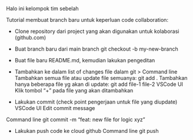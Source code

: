 Halo ini kelompok tim sebelah

Tutorial membuat branch baru untuk keperluan code collaboration:
- Clone repository dari project yang akan digunakan untuk kolaborasi (github.com)
- Buat branch baru dari main branch
    git checkout -b my-new-branch
- Buat file baru README.md, kemudian lakukan pengeditan
- Tambahkan ke dalam list of changes file dalam git > Command line 
    Tambahkan semua file atau update file semuanya: git add . 
    Tambahkan hanya beberapa file yg akan di update: git add file-1 file-2
VSCode UI
Klik tombol “+” pada file yang akan ditambahkan

- Lakukan commit (check point pengerjaan untuk file yang diupdate)
VSCode UI
Edit commit message

Command line
git commit -m “feat: new file for logic xyz”

- Lakukan push code ke cloud github
Command line
git push
